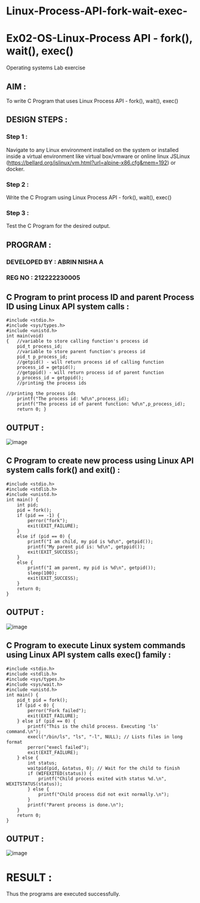 # Linux-Process-API-fork-wait-exec-

# Ex02-OS-Linux-Process API - fork(), wait(), exec()

Operating systems Lab exercise


## AIM :

To write C Program that uses Linux Process API - fork(), wait(), exec()

## DESIGN STEPS :

### Step 1 :

Navigate to any Linux environment installed on the system or installed inside a virtual environment like virtual box/vmware or online linux JSLinux (https://bellard.org/jslinux/vm.html?url=alpine-x86.cfg&mem=192) or docker.

### Step 2 :

Write the C Program using Linux Process API - fork(), wait(), exec()

### Step 3 :

Test the C Program for the desired output. 

## PROGRAM :

### DEVELOPED BY : ABRIN NISHA A
### REG NO : 212222230005

## C Program to print process ID and parent Process ID using Linux API system calls :
```
#include <stdio.h>
#include <sys/types.h>
#include <unistd.h>
int main(void)
{	//variable to store calling function's process id
	pid_t process_id;
	//variable to store parent function's process id
	pid_t p_process_id;
	//getpid() - will return process id of calling function
	process_id = getpid();
	//getppid() - will return process id of parent function
	p_process_id = getppid();
	//printing the process ids

//printing the process ids
	printf("The process id: %d\n",process_id);
	printf("The process id of parent function: %d\n",p_process_id);
	return 0; }
```

## OUTPUT :

![image](https://github.com/JoyceBeulah/Linux-Process-API-fork-wait-exec/assets/118343698/c185b57b-3f9d-46bb-8c35-d1d38d480959)


## C Program to create new process using Linux API system calls fork() and exit() :

```
#include <stdio.h>
#include <stdlib.h>
#include <unistd.h>
int main() {
    int pid;
    pid = fork();
    if (pid == -1) {
        perror("fork");
        exit(EXIT_FAILURE);
    }
    else if (pid == 0) {
        printf("I am child, my pid is %d\n", getpid());
        printf("My parent pid is: %d\n", getppid());
        exit(EXIT_SUCCESS);
    }
    else {
        printf("I am parent, my pid is %d\n", getpid());
        sleep(100);
        exit(EXIT_SUCCESS);
    }
    return 0;
}
```

## OUTPUT :

![image](https://github.com/JoyceBeulah/Linux-Process-API-fork-wait-exec/assets/118343698/f3fde68b-c98d-4172-a7db-0773758b3ad4)


## C Program to execute Linux system commands using Linux API system calls exec() family :
```
#include <stdio.h>
#include <stdlib.h>
#include <sys/types.h>
#include <sys/wait.h>
#include <unistd.h>
int main() {
    pid_t pid = fork();
    if (pid < 0) {
        perror("Fork failed");
        exit(EXIT_FAILURE);
    } else if (pid == 0) {
        printf("This is the child process. Executing 'ls' command.\n");
        execl("/bin/ls", "ls", "-l", NULL); // Lists files in long format
        perror("execl failed");
        exit(EXIT_FAILURE);
    } else {
        int status;
        waitpid(pid, &status, 0); // Wait for the child to finish
        if (WIFEXITED(status)) {
            printf("Child process exited with status %d.\n", WEXITSTATUS(status));
        } else {
            printf("Child process did not exit normally.\n");
        }
        printf("Parent process is done.\n");
    }
    return 0;
}
```


## OUTPUT :

![image](https://github.com/JoyceBeulah/Linux-Process-API-fork-wait-exec/assets/118343698/42dda2d9-9f8a-47d2-b9c5-13dd09b97dd3)


# RESULT :

Thus the programs are executed successfully.


